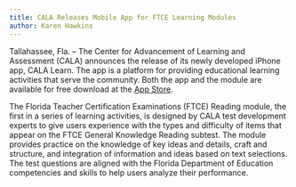 ```yaml
---
title: CALA Releases Mobile App for FTCE Learning Modules
author: Karen Hawkins
---
```


Tallahassee, Fla. – The Center for Advancement of Learning and Assessment (CALA) announces the release of its newly developed iPhone app, CALA Learn. The app is a platform for providing educational learning activities that serve the community. Both the app and the module are available for free download at the [App Store][app].  

The Florida Teacher Certification Examinations (FTCE) Reading module, the first in a series of learning activities, is designed by CALA test development experts to give users experience with the types and difficulty of items that appear on the FTCE General Knowledge Reading subtest. The module provides practice on the knowledge of key ideas and details, craft and structure, and integration of information and ideas based on text selections. The test questions are aligned with the Florida Department of Education competencies and skills to help users analyze their performance.

[app]: https://itunes.apple.com/us/app/cala-learn/id719089434?mt=8&uo=4
